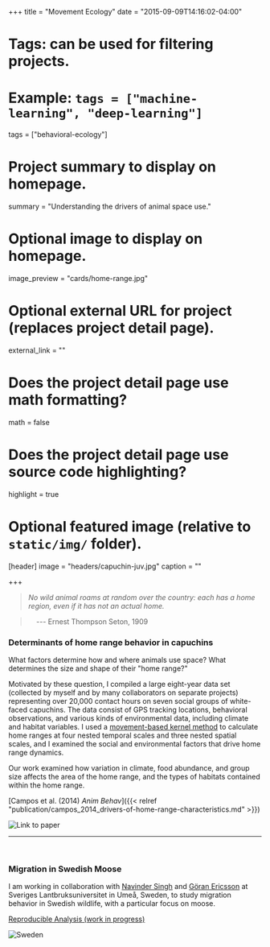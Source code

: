 +++
title = "Movement Ecology"
date = "2015-09-09T14:16:02-04:00"

# Tags: can be used for filtering projects.
# Example: `tags = ["machine-learning", "deep-learning"]`
tags = ["behavioral-ecology"]

# Project summary to display on homepage.
summary = "Understanding the drivers of animal space use."

# Optional image to display on homepage.
image_preview = "cards/home-range.jpg"

# Optional external URL for project (replaces project detail page).
external_link = ""

# Does the project detail page use math formatting?
math = false

# Does the project detail page use source code highlighting?
highlight = true

# Optional featured image (relative to `static/img/` folder).
[header]
image = "headers/capuchin-juv.jpg"
caption = ""

+++

>_No wild animal roams at random over the country: each has a home region, even if it has not an actual home._

>&nbsp;&nbsp;&nbsp;&nbsp;--- Ernest Thompson Seton, 1909

### Determinants of home range behavior in capuchins

What factors determine how and where animals use space? What determines the size and shape of their "home range?"

Motivated by these question, I compiled a large eight-year data set (collected by myself and by many collaborators on separate projects) representing over 20,000 contact hours on seven social groups of white-faced capuchins. The data consist of GPS tracking locations, behavioral observations, and various kinds of environmental data, including climate and habitat variables. I used a [movement-based kernel method](http://www.plosone.org/article/info%3Adoi%2F10.1371%2Fjournal.pone.0014592) to calculate home ranges at four nested temporal scales and three nested spatial scales, and I examined the social and environmental factors that drive home range dynamics.

Our work examined how variation in climate, food abundance, and group size affects the area of the home range, and the types of habitats contained within the home range.

[Campos et al. (2014) _Anim Behav_]({{< relref "publication/campos_2014_drivers-of-home-range-characteristics.md" >}})

![Link to paper](/img/cards/home-range.jpg)


<hr>
<br>

### Migration in Swedish Moose
I am working in collaboration with [Navinder Singh](http://navinderjsingh.weebly.com/) and [Göran Ericsson](http://www.slu.se/viltfiskmiljo/goran_ericsson) at Sveriges Lantbruksuniversitet in Umeå, Sweden, to study migration behavior in Swedish wildlife, with a particular focus on moose.

[Reproducible Analysis (work in progress)<i class="fa fa-external-link" aria-hidden="true"></i>](http://camposfa.github.io/moose-migration-repeatability.html)

![Sweden](/img/sweden.jpg)
